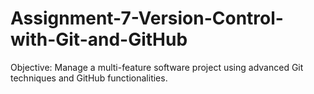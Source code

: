 # Assignment-7-Version-Control-with-Git-and-GitHub
Objective: Manage a multi-feature software project using advanced Git techniques and GitHub functionalities.
